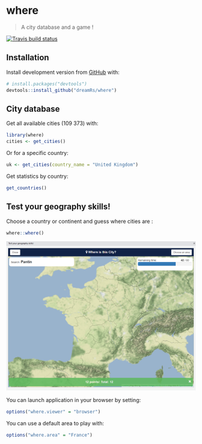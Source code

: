 # where

> A city database and a game !

[![Travis build status](https://travis-ci.org/dreamRs/where.svg?branch=master)](https://travis-ci.org/dreamRs/where)


## Installation

Install development version from [GitHub](https://github.com/) with:

``` r
# install.packages("devtools")
devtools::install_github("dreamRs/where")
```


## City database

Get all available cities (109 373) with:

``` r
library(where)
cities <- get_cities()
```

Or for a specific country:

```r
uk <- get_cities(country_name = "United Kingdom")
```


Get statistics by country:

```r
get_countries()
```


## Test your geography skills!

Choose a country or continent and guess where cities are :

``` r
where::where()
```

![](img/where.png)


You can launch application in your browser by setting:

```r
options("where.viewer" = "browser")
```

You can use a default area to play with:

```r
options("where.area" = "France")
```


